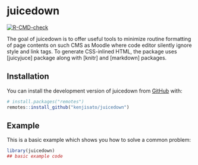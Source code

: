 
<!-- README.md is generated from README.Rmd. Please edit that file -->

# juicedown

<!-- badges: start -->

[![R-CMD-check](https://github.com/kenjisato/juicedown/actions/workflows/R-CMD-check.yaml/badge.svg)](https://github.com/kenjisato/juicedown/actions/workflows/R-CMD-check.yaml)
<!-- badges: end -->

The goal of juicedown is to offer useful tools to minimize routine
formatting of page contents on such CMS as Moodle where code editor
silently ignore style and link tags. To generate CSS-inlined HTML, the
package uses \[juicyjuce\] package along with \[knitr\] and \[markdown\]
packages.

## Installation

You can install the development version of juicedown from
[GitHub](https://github.com/) with:

``` r
# install.packages("remotes")
remotes::install_github("kenjisato/juicedown")
```

## Example

This is a basic example which shows you how to solve a common problem:

``` r
library(juicedown)
## basic example code
```
